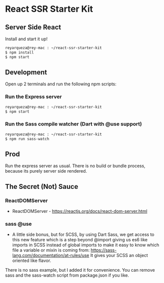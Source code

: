 # React SSR Starter Kit

## Server Side React

Install and start it up!

```bash
reyarqueza@rey-mac : ~/react-ssr-starter-kit
$ npm install
$ npm start
```

## Development

Open up 2 terminals and run the following npm scripts:

### Run the Express server

```bash
reyarqueza@rey-mac : ~/react-ssr-starter-kit
$ npm start
```

### Run the Sass compile watcher (Dart with @use support)

```bash
reyarqueza@rey-mac : ~/react-ssr-starter-kit
$ npm run sass-watch
```

## Prod

Run the express server as usual. There is no build or bundle process, because its purely server side
rendered.

## The Secret (Not) Sauce

### ReactDOMServer

- ReactDOMServer - https://reactjs.org/docs/react-dom-server.html

### sass @use

- A little side bonus, but for SCSS, by using Dart Sass, we get access to this new feature which is
  a step beyond @import giving us es6 like imports in SCSS instead of global imports to make it easy
  to know which file a variable or mixin is coming from:
  https://sass-lang.com/documentation/at-rules/use It gives your SCSS an object oriented like
  flavor.

There is no sass example, but I added it for convenience. You can remove sass and the sass-watch
script from package.json if you like.
